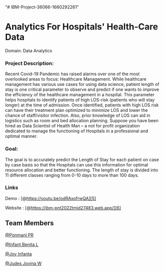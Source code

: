 "# IBM-Project-36066-1660292261" 
# Analytics For Hospitals' Health-Care Data

Domain: Data Analytics

### Project Description:

Recent Covid-19 Pandemic has raised alarms over one of the most overlooked areas to focus: Healthcare Management. While healthcare management has various use cases for using data science, patient length of stay is one critical parameter to observe and predict if one wants to improve the efficiency of the healthcare management in a hospital.
This parameter helps hospitals to identify patients of high LOS-risk (patients who will stay longer) at the time of admission. Once identified, patients with high LOS risk can have their treatment plan optimized to minimize LOS and lower the chance of staff/visitor infection. Also, prior knowledge of LOS can aid in logistics such as room and bed allocation planning.
Suppose you have been hired as Data Scientist of Health Man – a not for profit organization dedicated to manage the functioning of Hospitals in a professional and optimal manner.

### Goal:

The goal is to accurately predict the Length of Stay for each patient on case by case basis so that the Hospitals can use this information for optimal resource allocation and better functioning. The length of stay is divided into 11 different classes ranging from 0-10 days to more than 100 days.

### Links
Demo : [@https://youtu.be/odRAxofrwQA][5]

Website : [@https://ibm-pnt2022tmid27483.web.app/][6]

## Team Members
[@Ponmani PR][1] 

[@Infant Benita L][2]

[@Joy Infanta][3]

[@Judes Jovina W][4]

[1]:https://github.com/PonmaniPR   "@Ponmani PR"
[2]:https://github.com/Benita29    "@Infant Benita L"      
[4]:https://github.com/Judes27     "@Judes Jovina W"
[3]:https://github.com/joyinfanta24   "@Joy Infanta"
[5]:https://youtu.be/odRAxofrwQA    "@https://youtu.be/odRAxofrwQA"
[6]:https://ibm-pnt2022tmid27483.web.app/  "@https://ibm-pnt2022tmid27483.web.app/"

